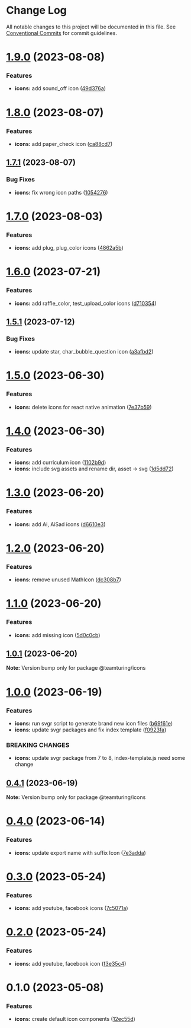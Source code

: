 # Change Log

All notable changes to this project will be documented in this file.
See [Conventional Commits](https://conventionalcommits.org) for commit guidelines.

# [1.9.0](https://github.com/weareteamturing/bombe/compare/@teamturing/icons@1.8.0...@teamturing/icons@1.9.0) (2023-08-08)

### Features

- **icons:** add sound_off icon ([49d376a](https://github.com/weareteamturing/bombe/commit/49d376addd277ba453c9bf60a887b09558233e99))

# [1.8.0](https://github.com/weareteamturing/bombe/compare/@teamturing/icons@1.7.1...@teamturing/icons@1.8.0) (2023-08-07)

### Features

- **icons:** add paper_check icon ([ca88cd7](https://github.com/weareteamturing/bombe/commit/ca88cd75bc1d01a7d6bf00483d71cde3df2bf340))

## [1.7.1](https://github.com/weareteamturing/bombe/compare/@teamturing/icons@1.7.0...@teamturing/icons@1.7.1) (2023-08-07)

### Bug Fixes

- **icons:** fix wrong icon paths ([1054276](https://github.com/weareteamturing/bombe/commit/1054276386dc66aa611b93e84ee947ee8e08296c))

# [1.7.0](https://github.com/weareteamturing/bombe/compare/@teamturing/icons@1.6.0...@teamturing/icons@1.7.0) (2023-08-03)

### Features

- **icons:** add plug, plug_color icons ([4862a5b](https://github.com/weareteamturing/bombe/commit/4862a5bb6d704a1ffc054c985f22a4c3e01b54a1))

# [1.6.0](https://github.com/weareteamturing/bombe/compare/@teamturing/icons@1.5.1...@teamturing/icons@1.6.0) (2023-07-21)

### Features

- **icons:** add raffle_color, test_upload_color icons ([d710354](https://github.com/weareteamturing/bombe/commit/d710354520bf5967fc1ba5271197edbe518d1b2a))

## [1.5.1](https://github.com/weareteamturing/bombe/compare/@teamturing/icons@1.5.0...@teamturing/icons@1.5.1) (2023-07-12)

### Bug Fixes

- **icons:** update star, char_bubble_question icon ([a3afbd2](https://github.com/weareteamturing/bombe/commit/a3afbd2c623cad43ecfc811b2b82167c7171cc2d))

# [1.5.0](https://github.com/weareteamturing/bombe/compare/@teamturing/icons@1.4.0...@teamturing/icons@1.5.0) (2023-06-30)

### Features

- **icons:** delete icons for react native animation ([7e37b59](https://github.com/weareteamturing/bombe/commit/7e37b59bb0353b58bd34183399a84a47c308df91))

# [1.4.0](https://github.com/weareteamturing/bombe/compare/@teamturing/icons@1.3.0...@teamturing/icons@1.4.0) (2023-06-30)

### Features

- **icons:** add curriculum icon ([1102b9d](https://github.com/weareteamturing/bombe/commit/1102b9d459e6cde345f88bd76866da277c600331))
- **icons:** include svg assets and rename dir, asset -> svg ([1d5dd72](https://github.com/weareteamturing/bombe/commit/1d5dd72e82832b9fa378fee4e5e9c1a55cc8dc4d))

# [1.3.0](https://github.com/weareteamturing/bombe/compare/@teamturing/icons@1.2.0...@teamturing/icons@1.3.0) (2023-06-20)

### Features

- **icons:** add Ai, AiSad icons ([d6610e3](https://github.com/weareteamturing/bombe/commit/d6610e3e76ac443980b6e5f0fe21ef570a307c76))

# [1.2.0](https://github.com/weareteamturing/bombe/compare/@teamturing/icons@1.1.0...@teamturing/icons@1.2.0) (2023-06-20)

### Features

- **icons:** remove unused MathIcon ([dc308b7](https://github.com/weareteamturing/bombe/commit/dc308b7b59616d40343e413ce908d557dd025a80))

# [1.1.0](https://github.com/weareteamturing/bombe/compare/@teamturing/icons@1.0.1...@teamturing/icons@1.1.0) (2023-06-20)

### Features

- **icons:** add missing icon ([5d0c0cb](https://github.com/weareteamturing/bombe/commit/5d0c0cb4bb6da724fe53d9a0e8f5ad17608afb3d))

## [1.0.1](https://github.com/weareteamturing/bombe/compare/@teamturing/icons@1.0.0...@teamturing/icons@1.0.1) (2023-06-20)

**Note:** Version bump only for package @teamturing/icons

# [1.0.0](https://github.com/weareteamturing/bombe/compare/@teamturing/icons@0.4.1...@teamturing/icons@1.0.0) (2023-06-19)

### Features

- **icons:** run svgr script to generate brand new icon files ([b69f61e](https://github.com/weareteamturing/bombe/commit/b69f61e05296cd09a9007a2e5d86fe82e04f4ab6))
- **icons:** update svgr packages and fix index template ([f0923fa](https://github.com/weareteamturing/bombe/commit/f0923fa7b4bfed56ab05dc17ee040c9aea38fd93))

### BREAKING CHANGES

- **icons:** update svgr package from 7 to 8, index-template.js need some change

## [0.4.1](https://github.com/weareteamturing/bombe/compare/@teamturing/icons@0.4.0...@teamturing/icons@0.4.1) (2023-06-19)

**Note:** Version bump only for package @teamturing/icons

# [0.4.0](https://github.com/weareteamturing/bombe/compare/@teamturing/icons@0.3.0...@teamturing/icons@0.4.0) (2023-06-14)

### Features

- **icons:** update export name with suffix Icon ([7e3adda](https://github.com/weareteamturing/bombe/commit/7e3addae3749f7e73c75a7fd5f93f6c4c10bcf30))

# [0.3.0](https://github.com/weareteamturing/bombe/compare/@teamturing/icons@0.2.0...@teamturing/icons@0.3.0) (2023-05-24)

### Features

- **icons:** add youtube, facebook icons ([7c5071a](https://github.com/weareteamturing/bombe/commit/7c5071a8c126fc5d9f2c9a12fe684f5fb4104c0e))

# [0.2.0](https://github.com/weareteamturing/bombe/compare/@teamturing/icons@0.1.0...@teamturing/icons@0.2.0) (2023-05-24)

### Features

- **icons:** add youtube, facebook icon ([f3e35c4](https://github.com/weareteamturing/bombe/commit/f3e35c4ef9e558fc07a3ccf84215fa1adf4903d4))

# 0.1.0 (2023-05-08)

### Features

- **icons:** create default icon components ([12ec55d](https://github.com/weareteamturing/bombe/commit/12ec55dde7eb4c977d5339f248872fbd5abe7d94))
